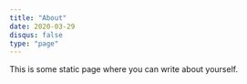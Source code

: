 ```yaml
---
title: "About"
date: 2020-03-29
disqus: false
type: "page"
---
```


<!-- ![A picture of me!](assets/jpeg/vik.jpg) -->

This is some static page where you can write about yourself.

